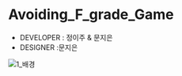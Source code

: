 # Avoiding_F_grade_Game 
- DEVELOPER : 정이주 & 문지은
- DESIGNER :문지은  

![1_배경](https://user-images.githubusercontent.com/79932335/154078120-65ebb6cb-713c-4790-880b-d060a03e2f16.png)
